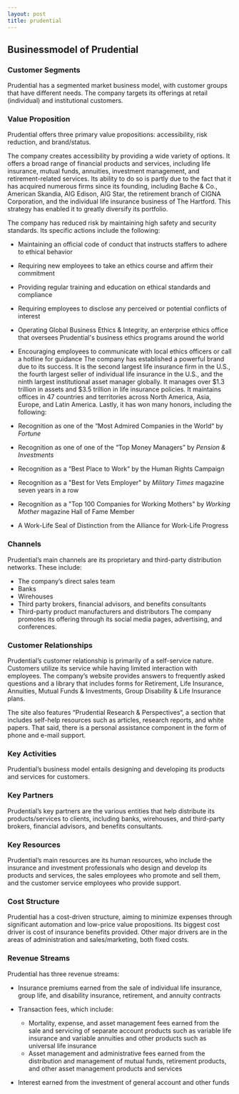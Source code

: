 ```yaml
---
layout: post
title: prudential
---
```


Businessmodel of Prudential
----------------------------

### Customer Segments

Prudential has a segmented market business model, with customer groups that have different needs. The company targets its offerings at retail (individual) and institutional customers.

### Value Proposition

Prudential offers three primary value propositions: accessibility, risk reduction, and brand/status.

The company creates accessibility by providing a wide variety of options. It offers a broad range of financial products and services, including life insurance, mutual funds, annuities, investment management, and retirement-related services. Its ability to do so is partly due to the fact that it has acquired numerous firms since its founding, including Bache & Co., American Skandia, AIG Edison, AIG Star, the retirement branch of CIGNA Corporation, and the individual life insurance business of The Hartford. This strategy has enabled it to greatly diversify its portfolio.

The company has reduced risk by maintaining high safety and security standards. Its specific actions include the following:

 * Maintaining an official code of conduct that instructs staffers to adhere to ethical behavior
* Requiring new employees to take an ethics course and affirm their commitment
* Providing regular training and education on ethical standards and compliance
* Requiring employees to disclose any perceived or potential conflicts of interest
* Operating Global Business Ethics & Integrity, an enterprise ethics office that oversees Prudential's business ethics programs around the world
* Encouraging employees to communicate with local ethics officers or call a hotline for guidance
 The company has established a powerful brand due to its success. It is the second largest life insurance firm in the U.S., the fourth largest seller of individual life insurance in the U.S., and the ninth largest institutional asset manager globally. It manages over $1.3 trillion in assets and $3.5 trillion in life insurance policies. It maintains offices in 47 countries and territories across North America, Asia, Europe, and Latin America. Lastly, it has won many honors, including the following:

 * Recognition as one of the “Most Admired Companies in the World“ by *Fortune*
* Recognition as one of one of the “Top Money Managers” by *Pension & Investments*
* Recognition as a “Best Place to Work“ by the Human Rights Campaign
* Recognition as a "Best for Vets Employer" by *Military Times* magazine seven years in a row
* Recognition as a "Top 100 Companies for Working Mothers" by *Working Mother* magazine Hall of Fame Member
* A Work-Life Seal of Distinction from the Alliance for Work-Life Progress
 ### Channels

Prudential’s main channels are its proprietary and third-party distribution networks. These include:

 * The company’s direct sales team
* Banks
* Wirehouses
* Third party brokers, financial advisors, and benefits consultants
* Third-party product manufacturers and distributors
 The company promotes its offering through its social media pages, advertising, and conferences.

### Customer Relationships

Prudential’s customer relationship is primarily of a self-service nature. Customers utilize its service while having limited interaction with employees. The company’s website provides answers to frequently asked questions and a library that includes forms for Retirement, Life Insurance, Annuities, Mutual Funds & Investments, Group Disability & Life Insurance plans.

The site also features “Prudential Research & Perspectives“, a section that includes self-help resources such as articles, research reports, and white papers. That said, there is a personal assistance component in the form of phone and e-mail support.

### Key Activities

Prudential’s business model entails designing and developing its products and services for customers.

### Key Partners

Prudential’s key partners are the various entities that help distribute its products/services to clients, including banks, wirehouses, and third-party brokers, financial advisors, and benefits consultants.

### Key Resources

Prudential’s main resources are its human resources, who include the insurance and investment professionals who design and develop its products and services, the sales employees who promote and sell them, and the customer service employees who provide support.

### Cost Structure

Prudential has a cost-driven structure, aiming to minimize expenses through significant automation and low-price value propositions. Its biggest cost driver is cost of insurance benefits provided. Other major drivers are in the areas of administration and sales/marketing, both fixed costs.

### Revenue Streams

Prudential has three revenue streams:

 * Insurance premiums earned from the sale of individual life insurance, group life, and disability insurance, retirement, and annuity contracts
* Transaction fees, which include: 
	+ Mortality, expense, and asset management fees earned from the sale and servicing of separate account products such as variable life insurance and variable annuities and other products such as universal life insurance
	+ Asset management and administrative fees earned from the distribution and management of mutual funds, retirement products, and other asset management products and services
	 
* Interest earned from the investment of general account and other funds
